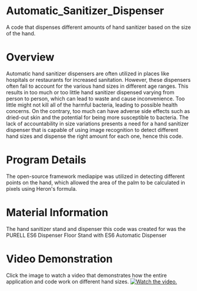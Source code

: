 # Automatic_Sanitizer_Dispenser
A code that dispenses different amounts of hand sanitizer based on the size of the hand.

# Overview
Automatic hand sanitizer dispensers are often utilized in places like hospitals or restaurants for increased sanitation. However, these dispensers often fail to account for the various hand sizes in different age ranges. This results in too much or too little hand sanitizer dispensed varying from person to person, which can lead to waste and cause inconvenience. Too little might not kill all of the harmful bacteria, leading to possible health concerns. On the contrary, too much can have adverse side effects such as dried-out skin and the potential for being more susceptible to bacteria. The lack of accountability in size variations presents a need for a hand sanitizer dispenser that is capable of using image recognition to detect different hand sizes and dispense the right amount for each one, hence this code.
# Program Details
The open-source framework mediapipe was utilized in detecting different points on the hand, which allowed the area of the palm to be calculated in pixels using Heron's formula. 
# Material Information
The hand sanitizer stand and dispenser this code was created for was the PURELL ES6 Dispenser Floor Stand with ES6 Automatic Dispenser 
# Video Demonstration
Click the image to watch a video that demonstrates how the entire application and code work on different hand sizes. 
[![Watch the video.](https://github.com/user-attachments/assets/5d8b6716-f64a-499d-9111-2b67b11d5287)](https://drive.google.com/file/d/1ZGh5l3wxzQinmIs0womSJFMxBhnao-FU/view?usp=sharing)


